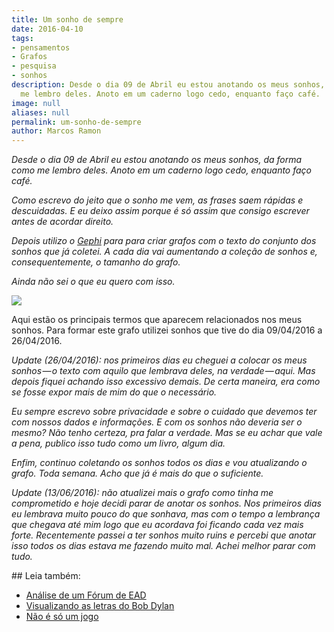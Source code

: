 ```yaml
---
title: Um sonho de sempre
date: 2016-04-10
tags:
- pensamentos
- Grafos
- pesquisa
- sonhos
description: Desde o dia 09 de Abril eu estou anotando os meus sonhos, da forma como
  me lembro deles. Anoto em um caderno logo cedo, enquanto faço café.
image: null
aliases: null
permalink: um-sonho-de-sempre
author: Marcos Ramon
---
```

_Desde o dia 09 de Abril eu estou anotando os meus sonhos, da forma como me lembro deles. Anoto em um caderno logo cedo, enquanto faço café._

_Como escrevo do jeito que o sonho me vem, as frases saem rápidas e descuidadas. E eu deixo assim porque é só assim que consigo escrever antes de acordar direito._

_Depois utilizo o_ [_Gephi_](https://gephi.org/) _para para criar grafos com o texto do conjunto dos sonhos que já coletei. A cada dia vai aumentando a coleção de sonhos e, consequentemente, o tamanho do grafo._

_Ainda não sei o que eu quero com isso._

<img src="/assets/img/um-sonho-de sempre-medium.png">

Aqui estão os principais termos que aparecem relacionados nos meus sonhos. Para formar este grafo utilizei sonhos que tive do dia 09/04/2016 a 26/04/2016.

_Update (26/04/2016): nos primeiros dias eu cheguei a colocar os meus sonhos — o texto com aquilo que lembrava deles, na verdade — aqui. Mas depois fiquei achando isso excessivo demais. De certa maneira, era como se fosse expor mais de mim do que o necessário._

_Eu sempre escrevo sobre privacidade e sobre o cuidado que devemos ter com nossos dados e informações. E com os sonhos não deveria ser o mesmo? Não tenho certeza, pra falar a verdade. Mas se eu achar que vale a pena, publico isso tudo como um livro, algum dia._

_Enfim, continuo coletando os sonhos todos os dias e vou atualizando o grafo. Toda semana. Acho que já é mais do que o suficiente._

_Update (13/06/2016): não atualizei mais o grafo como tinha me comprometido e hoje decidi parar de anotar os sonhos. Nos primeiros dias eu lembrava muito pouco do que sonhava, mas com o tempo a lembrança que chegava até mim logo que eu acordava foi ficando cada vez mais forte. Recentemente passei a ter sonhos muito ruins e percebi que anotar isso todos os dias estava me fazendo muito mal. Achei melhor parar com tudo._


<div class="leia-tambem" markdown="1">
## Leia também:

- <a href="/analise-de-um-forum-de-ead">Análise de um Fórum de EAD</a>
- <a href="/visualizando-as-letras-do-bob-dylan">Visualizando as letras do Bob Dylan</a>
- <a href="/nao-e-so-um-jogo">Não é só um jogo</a>
</div>